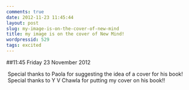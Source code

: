 ```yaml
---
comments: true
date: 2012-11-23 11:45:44
layout: post
slug: my-image-is-on-the-cover-of-new-mind
title: my image is on the cover of New Mind!
wordpressid: 529
tags: excited
---
```


##11:45 Friday 23 November 2012

 Special thanks to Paola for suggesting the idea of a cover for his book!  Special thanks to Y V Chawla for putting my cover on his book!!
